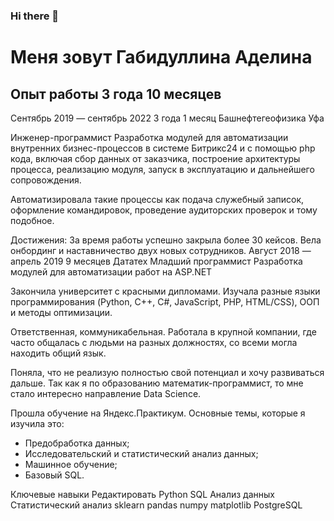### Hi there 👋
# Меня зовут Габидуллина Аделина 


## Опыт работы 3 года 10 месяцев

Сентябрь 2019 — сентябрь 2022
3 года 1 месяц
Башнефтегеофизика
Уфа

Инженер-программист
Разработка модулей для автоматизации внутренних бизнес-процессов в системе Битрикс24 и с помощью php кода, включая сбор данных от заказчика, построение архитектуры процесса, реализацию модуля, запуск в эксплуатацию и дальнейшего сопровождения.

Автоматизировала такие процессы как подача служебный записок, оформление командировок, проведение аудиторских проверок и тому подобное.

Достижения:
За время работы успешно закрыла более 30 кейсов.
Вела онбординг и наставничество двух новых сотрудников.
Август 2018 — апрель 2019
9 месяцев
Дататех
Младший программист
Разработка модулей для автоматизации работ на ASP.NET



Закончила университет с красными дипломами.
Изучала разные языки программирования (Python, C++, C#, JavaScript, PHP, HTML/CSS), ООП и методы оптимизации.

Ответственная, коммуникабельная.
Работала в крупной компании, где часто общалась с людьми на разных должностях, со всеми могла находить общий язык.

Поняла, что не реализую полностью свой потенциал и хочу развиваться дальше. Так как я по образованию математик-программист, то мне стало интересно направление Data Science.

Прошла обучение на Яндекс.Практикум.
Основные темы, которые я изучила это:
- Предобработка данных;
- Исследовательский и статистический анализ данных;
- Машинное обучение;
- Базовый SQL.



Ключевые навыки
Редактировать
Python
SQL
Анализ данных
Статистический анализ
sklearn
pandas
numpy
matplotlib
PostgreSQL




<!--
**adelinagabby/adelinagabby** is a ✨ _special_ ✨ repository because its `README.md` (this file) appears on your GitHub profile.

Here are some ideas to get you started:

- 🔭 I’m currently working on ...
- 🌱 I’m currently learning ...
- 👯 I’m looking to collaborate on ...
- 🤔 I’m looking for help with ...
- 💬 Ask me about ...
- 📫 How to reach me: ...
- 😄 Pronouns: ...
- ⚡ Fun fact: ...
-->
